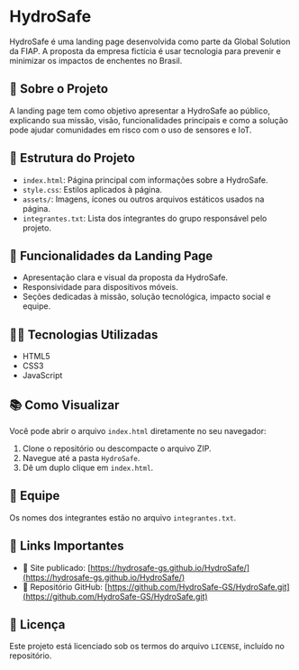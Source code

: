 # HydroSafe

HydroSafe é uma landing page desenvolvida como parte da Global Solution da FIAP. A proposta da empresa fictícia é usar tecnologia para prevenir e minimizar os impactos de enchentes no Brasil.

## 🌊 Sobre o Projeto

A landing page tem como objetivo apresentar a HydroSafe ao público, explicando sua missão, visão, funcionalidades principais e como a solução pode ajudar comunidades em risco com o uso de sensores e IoT.

## 📁 Estrutura do Projeto

- `index.html`: Página principal com informações sobre a HydroSafe.
- `style.css`: Estilos aplicados à página.
- `assets/`: Imagens, ícones ou outros arquivos estáticos usados na página.
- `integrantes.txt`: Lista dos integrantes do grupo responsável pelo projeto.

## 🚀 Funcionalidades da Landing Page

- Apresentação clara e visual da proposta da HydroSafe.
- Responsividade para dispositivos móveis.
- Seções dedicadas à missão, solução tecnológica, impacto social e equipe.

## 👩‍💻 Tecnologias Utilizadas

- HTML5
- CSS3
- JavaScript

## 📚 Como Visualizar

Você pode abrir o arquivo `index.html` diretamente no seu navegador:

1. Clone o repositório ou descompacte o arquivo ZIP.
2. Navegue até a pasta `HydroSafe`.
3. Dê um duplo clique em `index.html`.

## 👥 Equipe

Os nomes dos integrantes estão no arquivo `integrantes.txt`.

## 🔗 Links Importantes

- 🔸 Site publicado: [https://hydrosafe-gs.github.io/HydroSafe/](https://hydrosafe-gs.github.io/HydroSafe/)  
- 🔸 Repositório GitHub: [https://github.com/HydroSafe-GS/HydroSafe.git](https://github.com/HydroSafe-GS/HydroSafe.git)

## 📄 Licença

Este projeto está licenciado sob os termos do arquivo `LICENSE`, incluído no repositório.

